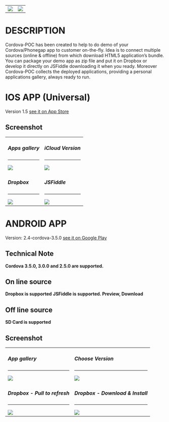 <table>

<tr>
<td>
 <img src="https://raw.github.com/bsorrentino/cordova-poc/master/src/site/hi-res-icon2@512.png">
</td>
<td>
 <img src="https://raw.github.com/bsorrentino/cordova-poc/master/src/site/hi-res-icon@512.png">
</td>
</tr>

</table>


# DESCRIPTION

Cordova-POC has been created to help to do demo of your Cordova/Phonegap app to customer on-the-fly. Idea is to connect multiple sources (online & offline) from which download HTML5 application’s bundle. You can package your demo app as zip file and put it on Dropbox or develop it directly on JSFiddle downloading it when you ready. Moreover Cordova-POC collects the deployed applications, providing a personal applications gallery, always ready to run.

# IOS APP (Universal)

 Version 1.5 [see it on App Store](https://itunes.apple.com/us/app/cordova-poc/id791375853?l=it&ls=1&mt=8)

## Screenshot

<table>

<tr>
<td>
 <h5>Apps gallery</h5><hr>
 <img src="http://bsorrentino.github.io/cordova-poc/images/site/ios/4-inch/4ird-Screenshot-1.png">
</td>

<td>
 <h5>iCloud Version</h5><hr>
 <img src="http://bsorrentino.github.io/cordova-poc/images/site/ios/4-inch/4ird-Screenshot-icloud.png">
</td>
</tr>

<tr>
<td>
 <h5>Dropbox</h5><hr>
 <img src="http://bsorrentino.github.io/cordova-poc/images/site/ios/4-inch/4ird-Screenshot-2.png">
</td>

<td>
 <h5>JSFiddle</h5><hr>
 <img src="http://bsorrentino.github.io/cordova-poc/images/site/ios/4-inch/4ird-Screenshot-3.png">
</td>
</tr>
</table>

# ANDROID APP

 Version: 2.4-cordova-3.5.0 [see it on Google Play](https://play.google.com/store/apps/details?id=org.bsc)

## Technical Note

<b>Cordova 3.5.0, 3.0.0 and 2.5.0 are supported. </b>

## On line source

<b>Dropbox is supported</b>
<b>JSFiddle is supported. Preview, Download</b>

## Off line source

<b>SD Card is supported</b>

## Screenshot

<table>

<tr>
<td>
 <h5>App gallery</h5><hr>
 <img src="http://bsorrentino.github.io/cordova-poc/images/site/android/android-app.png">
</td>

<td>
 <h5>Choose Version</h5><hr>
 <img src="http://bsorrentino.github.io/cordova-poc/images/site/android/android-select-version.png">
</td>
</tr>

<!--
<td>
 <h5>About/Help</h5><hr>
 <img src="http://bsorrentino.github.io/cordova-poc/images/site/android/android-info.png">
</td>
</tr>
-->

<tr>
<td>
 <h5>Dropbox - Pull to refresh</h5><hr>
 <img src="http://bsorrentino.github.io/cordova-poc/images/site/android/android-dbox-02.png">
</td>
<td>
 <h5>Dropbox - Download & Install</h5><hr>
 <img src="http://bsorrentino.github.io/cordova-poc/images/site/android/android-dbox-03.png">
</td>
</tr>
</table>
